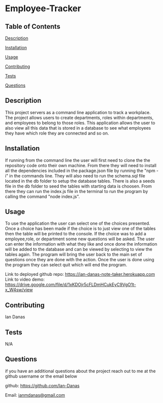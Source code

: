 # Employee-Tracker

## Table of Contents
[Description](#Description)

[Installation](#Installation)

[Usage](#Usage)

[Contributing](#Contributing)

[Tests](#Tests)


[Questions](#Questions)


## Description <a id = "Description"></a>
This project servers as a command line application to track a workplace. The project allows users to create departments, roles within departments, and employees to belong to those roles. This application allows the user to also view all this data that is stored in a database to see what employees they have which role they are connected and so on.
## Installation <a id = "Installation"></a>
If running from the command line the user will first need to clone the the repository code onto their own machine. From there they will need to install all the dependencies included in the package.json file by running the "npm -i" in the commands line. They will also need to run the schema.sql file located in the db folder to setup the database tables. There is also a seeds file in the db folder to seed the tables with starting data is choosen. From there they can run the index.js file in the terminal to run the program by calling the command "node index.js".
## Usage <a id = "Usage"></a>
To use the application the user can select one of the choices presented. Once a choice has been made if the choice is to just view one of the tables then the table will be printed to the console. If the choice was to add a employee,role, or department some new questions will be asked. The user can enter the information with what they like and once done the information will be added to the database and can be viewed by selecting to view the tables again. The program will bring the user back to the main set of questions once they are done with the action. Once the user is done using the program they can select quit which will end the program.
 
Link to deployed github repo:  https://ian-danas-note-taker.herokuapp.com
Link to video demo: https://drive.google.com/file/d/1xKDOjr5cFLDmHCukEyC9VgO1t-x_W4sw/view
## Contributing <a id = "Contributing"></a>
Ian Danas
## Tests <a id = "Tests"></a>
N/A

## Questions <a id = "Questions"></a>
if you have an additional questions about the project reach out to me at the github username or the email below

 github: https://github.com/Ian-Danas

 Email: ianmdanas@gmail.com


